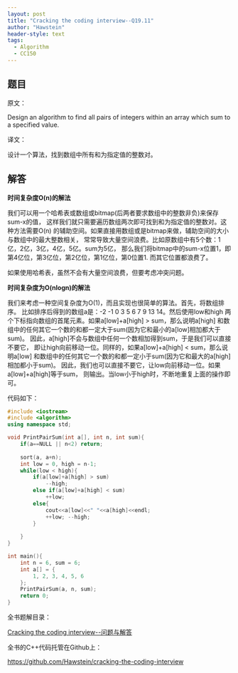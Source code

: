 ```yaml
---
layout: post
title: "Cracking the coding interview--Q19.11"
author: "Hawstein"
header-style: text
tags:
  - Algorithm
  - CC150
---
```


## 题目

原文：

Design an algorithm to find all pairs of integers within an array 
which sum to a specified value.

译文：

设计一个算法，找到数组中所有和为指定值的整数对。

## 解答

**时间复杂度O(n)的解法**

我们可以用一个哈希表或数组或bitmap(后两者要求数组中的整数非负)来保存sum-x的值，
这样我们就只需要遍历数组两次即可找到和为指定值的整数对。这种方法需要O(n)
的辅助空间。如果直接用数组或是bitmap来做，辅助空间的大小与数组中的最大整数相关，
常常导致大量空间浪费。比如原数组中有5个数：1亿，2亿，3亿，4亿，5亿。sum为5亿，
那么我们将bitmap中的sum-x位置1，即第4亿位，第3亿位，第2亿位，第1亿位，第0位置1.
而其它位置都浪费了。

如果使用哈希表，虽然不会有大量空间浪费，但要考虑冲突问题。

**时间复杂度为O(nlogn)的解法**

我们来考虑一种空间复杂度为O(1)，而且实现也很简单的算法。首先，将数组排序。
比如排序后得到的数组a是：-2 -1 0 3 5 6 7 9 13 14。然后使用low和high
两个下标指向数组的首尾元素。如果a[low]+a[high] > sum，那么说明a[high]
和数组中的任何其它一个数的和都一定大于sum(因为它和最小的a[low]相加都大于sum)。
因此，a[high]不会与数组中任何一个数相加得到sum，于是我们可以直接不要它，
即让high向前移动一位。同样的，如果a[low]+a[high] < sum，那么说明a[low]
和数组中的任何其它一个数的和都一定小于sum(因为它和最大的a[high]相加都小于sum)。
因此，我们也可以直接不要它，让low向前移动一位。如果a[low]+a[high]等于sum，
则输出。当low小于high时，不断地重复上面的操作即可。

代码如下：

```cpp
#include <iostream>
#include <algorithm>
using namespace std;

void PrintPairSum(int a[], int n, int sum){
    if(a==NULL || n<2) return;
    
    sort(a, a+n);
    int low = 0, high = n-1;
    while(low < high){
        if(a[low]+a[high] > sum)
            --high;
        else if(a[low]+a[high] < sum)
            ++low;
        else{
            cout<<a[low]<<" "<<a[high]<<endl;
            ++low; --high;
        }
            
    }
}

int main(){
    int n = 6, sum = 6;
    int a[] = {
        1, 2, 3, 4, 5, 6
    };
    PrintPairSum(a, n, sum);
    return 0;
}
```


全书题解目录：

[Cracking the coding interview--问题与解答](/2013/03/14/ctci-solutions-contents/)

全书的C++代码托管在Github上：

<https://github.com/Hawstein/cracking-the-coding-interview>

